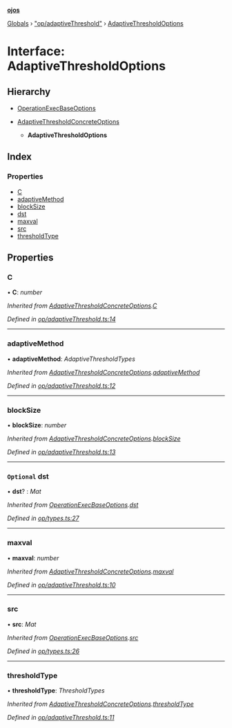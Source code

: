 **[ojos](../README.md)**

[Globals](../README.md) › ["op/adaptiveThreshold"](../modules/_op_adaptivethreshold_.md) › [AdaptiveThresholdOptions](_op_adaptivethreshold_.adaptivethresholdoptions.md)

# Interface: AdaptiveThresholdOptions

## Hierarchy

* [OperationExecBaseOptions](_op_types_.operationexecbaseoptions.md)

* [AdaptiveThresholdConcreteOptions](_op_adaptivethreshold_.adaptivethresholdconcreteoptions.md)

  * **AdaptiveThresholdOptions**

## Index

### Properties

* [C](_op_adaptivethreshold_.adaptivethresholdoptions.md#c)
* [adaptiveMethod](_op_adaptivethreshold_.adaptivethresholdoptions.md#adaptivemethod)
* [blockSize](_op_adaptivethreshold_.adaptivethresholdoptions.md#blocksize)
* [dst](_op_adaptivethreshold_.adaptivethresholdoptions.md#optional-dst)
* [maxval](_op_adaptivethreshold_.adaptivethresholdoptions.md#maxval)
* [src](_op_adaptivethreshold_.adaptivethresholdoptions.md#src)
* [thresholdType](_op_adaptivethreshold_.adaptivethresholdoptions.md#thresholdtype)

## Properties

###  C

• **C**: *number*

*Inherited from [AdaptiveThresholdConcreteOptions](_op_adaptivethreshold_.adaptivethresholdconcreteoptions.md).[C](_op_adaptivethreshold_.adaptivethresholdconcreteoptions.md#c)*

*Defined in [op/adaptiveThreshold.ts:14](https://github.com/cancerberoSgx/mirada/blob/d83d69e/ojos/src/op/adaptiveThreshold.ts#L14)*

___

###  adaptiveMethod

• **adaptiveMethod**: *AdaptiveThresholdTypes*

*Inherited from [AdaptiveThresholdConcreteOptions](_op_adaptivethreshold_.adaptivethresholdconcreteoptions.md).[adaptiveMethod](_op_adaptivethreshold_.adaptivethresholdconcreteoptions.md#adaptivemethod)*

*Defined in [op/adaptiveThreshold.ts:12](https://github.com/cancerberoSgx/mirada/blob/d83d69e/ojos/src/op/adaptiveThreshold.ts#L12)*

___

###  blockSize

• **blockSize**: *number*

*Inherited from [AdaptiveThresholdConcreteOptions](_op_adaptivethreshold_.adaptivethresholdconcreteoptions.md).[blockSize](_op_adaptivethreshold_.adaptivethresholdconcreteoptions.md#blocksize)*

*Defined in [op/adaptiveThreshold.ts:13](https://github.com/cancerberoSgx/mirada/blob/d83d69e/ojos/src/op/adaptiveThreshold.ts#L13)*

___

### `Optional` dst

• **dst**? : *Mat*

*Inherited from [OperationExecBaseOptions](_op_types_.operationexecbaseoptions.md).[dst](_op_types_.operationexecbaseoptions.md#optional-dst)*

*Defined in [op/types.ts:27](https://github.com/cancerberoSgx/mirada/blob/d83d69e/ojos/src/op/types.ts#L27)*

___

###  maxval

• **maxval**: *number*

*Inherited from [AdaptiveThresholdConcreteOptions](_op_adaptivethreshold_.adaptivethresholdconcreteoptions.md).[maxval](_op_adaptivethreshold_.adaptivethresholdconcreteoptions.md#maxval)*

*Defined in [op/adaptiveThreshold.ts:10](https://github.com/cancerberoSgx/mirada/blob/d83d69e/ojos/src/op/adaptiveThreshold.ts#L10)*

___

###  src

• **src**: *Mat*

*Inherited from [OperationExecBaseOptions](_op_types_.operationexecbaseoptions.md).[src](_op_types_.operationexecbaseoptions.md#src)*

*Defined in [op/types.ts:26](https://github.com/cancerberoSgx/mirada/blob/d83d69e/ojos/src/op/types.ts#L26)*

___

###  thresholdType

• **thresholdType**: *ThresholdTypes*

*Inherited from [AdaptiveThresholdConcreteOptions](_op_adaptivethreshold_.adaptivethresholdconcreteoptions.md).[thresholdType](_op_adaptivethreshold_.adaptivethresholdconcreteoptions.md#thresholdtype)*

*Defined in [op/adaptiveThreshold.ts:11](https://github.com/cancerberoSgx/mirada/blob/d83d69e/ojos/src/op/adaptiveThreshold.ts#L11)*
